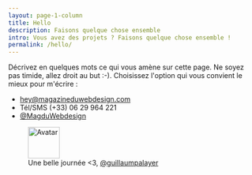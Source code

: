 ```yaml
---
layout: page-1-column
title: Hello
description: Faisons quelque chose ensemble
intro: Vous avez des projets ? Faisons quelque chose ensemble !
permalink: /hello/
---
```


Décrivez en quelques mots ce qui vous amène sur cette page. Ne soyez pas timide, allez droit au but :-). Choisissez l'option qui vous convient le mieux pour m'écrire :

* <a href="mailto:hey@magazineduwebdesign.com?subject=J'ai un super projet&body=Bonjour Guillaume," target="_blank">hey@magazineduwebdesign.com</a>
* Tél/SMS (+33) 06 29 964 221
* <a href="https://twitter.com/MagDuWebdesign" title="Contactez-moi sur Twitter" target="_blank">@MagduWebdesign</a>

<figure class="text-center">
  <img class="rounded-img-d64 mod-avatar" src="{{ site.author.avatar | prepend:'https://s3-eu-west-1.amazonaws.com/mdw-images/large/' }}" alt="Avatar" width="64" height="64">
  <figcaption>Une belle journée <3, <a href="https://twitter.com/guillaumpalayer" title="Twitter @guillaumpalayer" target="_blank">@guillaumpalayer</a></figcaption>
</figure>
